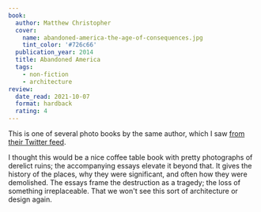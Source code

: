 ```yaml
---
book:
  author: Matthew Christopher
  cover:
    name: abandoned-america-the-age-of-consequences.jpg
    tint_color: '#726c66'
  publication_year: 2014
  title: Abandoned America
  tags:
    - non-fiction
    - architecture
review:
  date_read: 2021-10-07
  format: hardback
  rating: 4
---
```


This is one of several photo books by the same author, which I saw [from their Twitter feed](https://twitter.com/abandonedameric/).

I thought this would be a nice coffee table book with pretty photographs of derelict ruins; the accompanying essays elevate it beyond that.
It gives the history of the places, why they were significant, and often how they were demolished.
The essays frame the destruction as a tragedy; the loss of something irreplaceable.
That we won't see this sort of architecture or design again.